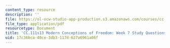 ```yaml
---
content_type: resource
description: ''
file: https://ol-ocw-studio-app-production.s3.amazonaws.com/courses/cc-111-modern-conceptions-of-freedom-spring-2013/17c36bca40ce3db3117d627a6961a06f_MITCC_111F12_Week7Ques.pdf
file_type: application/pdf
resourcetype: Document
title: 'CC.111s13 Modern Conceptions of Freedom: Week 7 Study Questions'
uid: 17c36bca-40ce-3db3-117d-627a6961a06f
---
```

